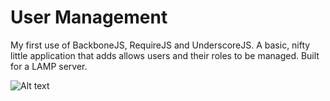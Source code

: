 # User Management
My first use of BackboneJS, RequireJS and UnderscoreJS. A basic, nifty little application that adds allows users and their roles to be managed. Built for a LAMP server.

![Alt text](https://github.com/tikabom/User_Management/blob/master/User_Management/uma-compact.png "Init screen")
